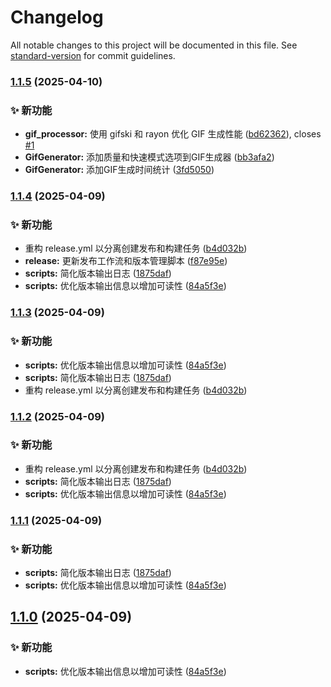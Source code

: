 # Changelog

All notable changes to this project will be documented in this file. See [standard-version](https://github.com/conventional-changelog/standard-version) for commit guidelines.

### [1.1.5](https://github.com/guizimo/gifer/compare/v1.1.4...v1.1.5) (2025-04-10)


### ✨ 新功能

* **gif_processor:** 使用 gifski 和 rayon 优化 GIF 生成性能 ([bd62362](https://github.com/guizimo/gifer/commit/bd62362282cacf77c808b55312f933422e9f31d0)), closes [#1](https://github.com/guizimo/gifer/issues/1)
* **GifGenerator:** 添加质量和快速模式选项到GIF生成器 ([bb3afa2](https://github.com/guizimo/gifer/commit/bb3afa253c9f02d886e521e196e76e322c1a2b31))
* **GifGenerator:** 添加GIF生成时间统计 ([3fd5050](https://github.com/guizimo/gifer/commit/3fd505097516fcbabb15e1e3aaae9d4636334e6e))

### [1.1.4](https://github.com/guizimo/gifer/compare/v0.1.6...v1.1.4) (2025-04-09)


### ✨ 新功能

* 重构 release.yml 以分离创建发布和构建任务 ([b4d032b](https://github.com/guizimo/gifer/commit/b4d032b07921523fc9a7c39b3dafadefec38b905))
* **release:** 更新发布工作流和版本管理脚本 ([f87e95e](https://github.com/guizimo/gifer/commit/f87e95ed558a414379146e9327c900c833dc45b3))
* **scripts:** 简化版本输出日志 ([1875daf](https://github.com/guizimo/gifer/commit/1875daf2f2e35c543a4e6a8d8aa5be3fa06238d2))
* **scripts:** 优化版本输出信息以增加可读性 ([84a5f3e](https://github.com/guizimo/gifer/commit/84a5f3e71d493cc6ab6525091904e77f2e716624))

### [1.1.3](https://github.com/guizimo/gifer/compare/v0.1.6...v1.1.3) (2025-04-09)


### ✨ 新功能

* **scripts:** 优化版本输出信息以增加可读性 ([84a5f3e](https://github.com/guizimo/gifer/commit/84a5f3e71d493cc6ab6525091904e77f2e716624))
* **scripts:** 简化版本输出日志 ([1875daf](https://github.com/guizimo/gifer/commit/1875daf2f2e35c543a4e6a8d8aa5be3fa06238d2))
* 重构 release.yml 以分离创建发布和构建任务 ([b4d032b](https://github.com/guizimo/gifer/commit/b4d032b07921523fc9a7c39b3dafadefec38b905))

### [1.1.2](https://github.com/guizimo/gifer/compare/v0.1.6...v1.1.2) (2025-04-09)


### ✨ 新功能

* 重构 release.yml 以分离创建发布和构建任务 ([b4d032b](https://github.com/guizimo/gifer/commit/b4d032b07921523fc9a7c39b3dafadefec38b905))
* **scripts:** 简化版本输出日志 ([1875daf](https://github.com/guizimo/gifer/commit/1875daf2f2e35c543a4e6a8d8aa5be3fa06238d2))
* **scripts:** 优化版本输出信息以增加可读性 ([84a5f3e](https://github.com/guizimo/gifer/commit/84a5f3e71d493cc6ab6525091904e77f2e716624))

### [1.1.1](https://github.com/guizimo/gifer/compare/v0.1.6...v1.1.1) (2025-04-09)


### ✨ 新功能

* **scripts:** 简化版本输出日志 ([1875daf](https://github.com/guizimo/gifer/commit/1875daf2f2e35c543a4e6a8d8aa5be3fa06238d2))
* **scripts:** 优化版本输出信息以增加可读性 ([84a5f3e](https://github.com/guizimo/gifer/commit/84a5f3e71d493cc6ab6525091904e77f2e716624))

## [1.1.0](https://github.com/guizimo/gifer/compare/v0.1.6...v1.1.0) (2025-04-09)


### ✨ 新功能

* **scripts:** 优化版本输出信息以增加可读性 ([84a5f3e](https://github.com/guizimo/gifer/commit/84a5f3e71d493cc6ab6525091904e77f2e716624))
